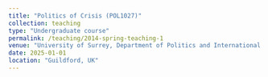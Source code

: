 ```yaml
---
title: "Politics of Crisis (POL1027)"
collection: teaching
type: "Undergraduate course"
permalink: /teaching/2014-spring-teaching-1
venue: "University of Surrey, Department of Politics and International Relations"
date: 2025-01-01
location: "Guildford, UK"
---
```


